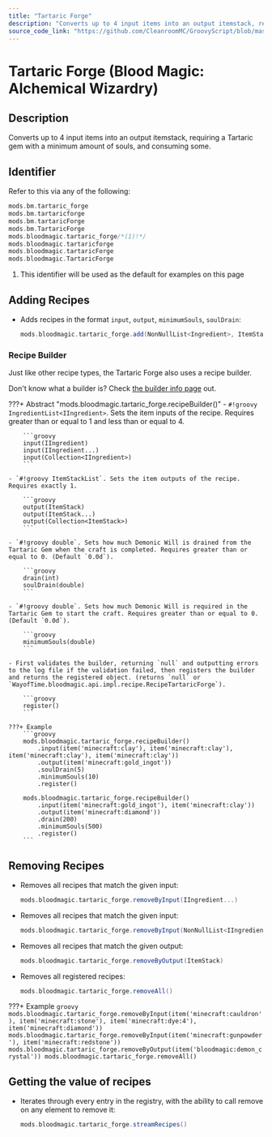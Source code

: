 ```yaml
---
title: "Tartaric Forge"
description: "Converts up to 4 input items into an output itemstack, requiring a Tartaric gem with a minimum amount of souls, and consuming some."
source_code_link: "https://github.com/CleanroomMC/GroovyScript/blob/master/src/main/java/com/cleanroommc/groovyscript/compat/mods/bloodmagic/TartaricForge.java"
---
```


# Tartaric Forge (Blood Magic: Alchemical Wizardry)

## Description

Converts up to 4 input items into an output itemstack, requiring a Tartaric gem with a minimum amount of souls, and consuming some.

## Identifier

Refer to this via any of the following:

```groovy hl_lines="5"
mods.bm.tartaric_forge
mods.bm.tartaricforge
mods.bm.tartaricForge
mods.bm.TartaricForge
mods.bloodmagic.tartaric_forge/*(1)!*/
mods.bloodmagic.tartaricforge
mods.bloodmagic.tartaricForge
mods.bloodmagic.TartaricForge
```

1. This identifier will be used as the default for examples on this page

## Adding Recipes

- Adds recipes in the format `input`, `output`, `minimumSouls`, `soulDrain`:

    ```groovy
    mods.bloodmagic.tartaric_forge.add(NonNullList<Ingredient>, ItemStack, double, double)
    ```


### Recipe Builder

Just like other recipe types, the Tartaric Forge also uses a recipe builder.

Don't know what a builder is? Check [the builder info page](../../../groovy/builder.md) out.

???+ Abstract "mods.bloodmagic.tartaric_forge.recipeBuilder()"
    - `#!groovy IngredientList<IIngredient>`. Sets the item inputs of the recipe. Requires greater than or equal to 1 and less than or equal to 4.

        ```groovy
        input(IIngredient)
        input(IIngredient...)
        input(Collection<IIngredient>)
        ```

    - `#!groovy ItemStackList`. Sets the item outputs of the recipe. Requires exactly 1.

        ```groovy
        output(ItemStack)
        output(ItemStack...)
        output(Collection<ItemStack>)
        ```

    - `#!groovy double`. Sets how much Demonic Will is drained from the Tartaric Gem when the craft is completed. Requires greater than or equal to 0. (Default `0.0d`).

        ```groovy
        drain(int)
        soulDrain(double)
        ```

    - `#!groovy double`. Sets how much Demonic Will is required in the Tartaric Gem to start the craft. Requires greater than or equal to 0. (Default `0.0d`).

        ```groovy
        minimumSouls(double)
        ```

    - First validates the builder, returning `null` and outputting errors to the log file if the validation failed, then registers the builder and returns the registered object. (returns `null` or `WayofTime.bloodmagic.api.impl.recipe.RecipeTartaricForge`).

        ```groovy
        register()
        ```

    ???+ Example
        ```groovy
        mods.bloodmagic.tartaric_forge.recipeBuilder()
            .input(item('minecraft:clay'), item('minecraft:clay'), item('minecraft:clay'), item('minecraft:clay'))
            .output(item('minecraft:gold_ingot'))
            .soulDrain(5)
            .minimumSouls(10)
            .register()

        mods.bloodmagic.tartaric_forge.recipeBuilder()
            .input(item('minecraft:gold_ingot'), item('minecraft:clay'))
            .output(item('minecraft:diamond'))
            .drain(200)
            .minimumSouls(500)
            .register()
        ```



## Removing Recipes

- Removes all recipes that match the given input:

    ```groovy
    mods.bloodmagic.tartaric_forge.removeByInput(IIngredient...)
    ```

- Removes all recipes that match the given input:

    ```groovy
    mods.bloodmagic.tartaric_forge.removeByInput(NonNullList<IIngredient>)
    ```

- Removes all recipes that match the given output:

    ```groovy
    mods.bloodmagic.tartaric_forge.removeByOutput(ItemStack)
    ```

- Removes all registered recipes:

    ```groovy
    mods.bloodmagic.tartaric_forge.removeAll()
    ```

???+ Example
    ```groovy
    mods.bloodmagic.tartaric_forge.removeByInput(item('minecraft:cauldron'), item('minecraft:stone'), item('minecraft:dye:4'), item('minecraft:diamond'))
    mods.bloodmagic.tartaric_forge.removeByInput(item('minecraft:gunpowder'), item('minecraft:redstone'))
    mods.bloodmagic.tartaric_forge.removeByOutput(item('bloodmagic:demon_crystal'))
    mods.bloodmagic.tartaric_forge.removeAll()
    ```

## Getting the value of recipes

- Iterates through every entry in the registry, with the ability to call remove on any element to remove it:

    ```groovy
    mods.bloodmagic.tartaric_forge.streamRecipes()
    ```
